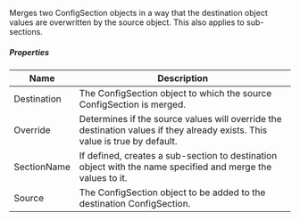 Merges two ConfigSection objects in a way that the destination object values are overwritten by the source object. This also applies to sub-sections.

<div class="config-sprite merge-config"></div>

##### Properties

|Name       |Description                                                                                                                |
|-----------|---------------------------------------------------------------------------------------------------------------------------|
|Destination|The ConfigSection object to which the source ConfigSection is merged.                                                      |
|Override   |Determines if the source values will override the destination values if they already exists. This value is true by default.|
|SectionName|If defined, creates a sub-section to destination object with the name specified and merge the values to it.                |
|Source     |The ConfigSection object to be added to the destination ConfigSection.                                                     |

